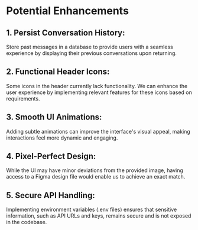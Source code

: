 # Potential Enhancements

## 1. Persist Conversation History:

Store past messages in a database to provide users with a seamless experience by displaying their previous conversations upon returning.

## 2. Functional Header Icons: 

Some icons in the header currently lack functionality. We can enhance the user experience by implementing relevant features for these icons based on requirements.

## 3. Smooth UI Animations: 

Adding subtle animations can improve the interface's visual appeal, making interactions feel more dynamic and engaging.

## 4. Pixel-Perfect Design:
 
While the UI may have minor deviations from the provided image, having access to a Figma design file would enable us to achieve an exact match.

## 5. Secure API Handling:

Implementing environment variables (.env files) ensures that sensitive information, such as API URLs and keys, remains secure and is not exposed in the codebase.